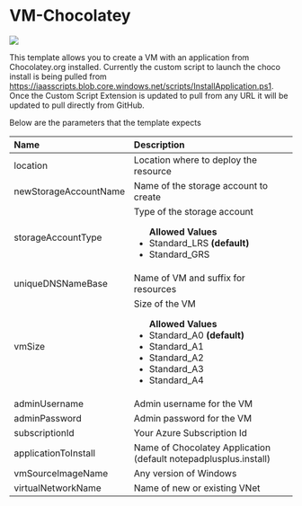 # VM-Chocolatey

<a href="https://azuredeploy.net/" target="_blank">
    <img src="http://azuredeploy.net/deploybutton.png"/>
</a>

This template allows you to create a VM with an application from Chocolatey.org installed. Currently the custom script to launch the choco install is being pulled from https://iaasscripts.blob.core.windows.net/scripts/InstallApplication.ps1. Once the Custom Script Extension is updated to pull from any URL it will be updated to pull directly from GitHub.

Below are the parameters that the template expects

| Name   | Description    |
|:--- |:---|
| location  | Location where to deploy the resource  |
| newStorageAccountName    | Name of the storage account to create    |
| storageAccountType      | Type of the storage account <br> <ul>**Allowed Values**<li>Standard_LRS **(default)**</li><li>Standard_GRS</li></ul> |
| uniqueDNSNameBase | Name of VM and suffix for resources |
| vmSize | Size of the VM <br> <ul>**Allowed Values**<li>Standard_A0 **(default)**</li><li>Standard_A1</li><li>Standard_A2</li><li>Standard_A3</li><li>Standard_A4</li></ul>|
| adminUsername | Admin username for the VM |
| adminPassword | Admin password for the VM |
| subscriptionId | Your Azure Subscription Id |
| applicationToInstall | Name of Chocolatey Application (default notepadplusplus.install) |
| vmSourceImageName | Any version of Windows |
| virtualNetworkName | Name of new or existing VNet |




